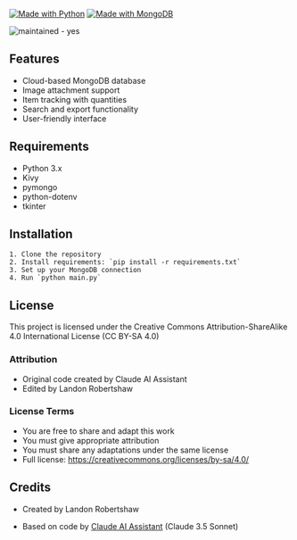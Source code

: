 [![Made with Python](https://img.shields.io/badge/Python->=3.10-yellow?logo=python&logoColor=white)](https://python.org "Go to Python homepage") [![Made with MongoDB](https://img.shields.io/badge/MongoDB-g?logo=mongodb&logoColor=white)](https://www.mongodb.com/ "Go to MongoDB homepage")

![maintained - yes](https://img.shields.io/badge/maintained-yes-g)
## Features
- Cloud-based MongoDB database
- Image attachment support
- Item tracking with quantities
- Search and export functionality
- User-friendly interface

## Requirements
- Python 3.x
- Kivy
- pymongo
- python-dotenv
- tkinter
## Installation
    1. Clone the repository
    2. Install requirements: `pip install -r requirements.txt`
    3. Set up your MongoDB connection
    4. Run `python main.py`
## License
This project is licensed under the Creative Commons Attribution-ShareAlike 4.0 International License (CC BY-SA 4.0)
### Attribution
- Original code created by Claude AI Assistant
- Edited by Landon Robertshaw
### License Terms
- You are free to share and adapt this work
- You must give appropriate attribution
- You must share any adaptations under the same license
- Full license: https://creativecommons.org/licenses/by-sa/4.0/
## Credits
- Created by Landon Robertshaw

- Based on code by [Claude AI Assistant](https://claude.ai/) (Claude 3.5 Sonnet) 